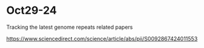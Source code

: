 # Oct29-24

Tracking the latest genome repeats related papers

https://www.sciencedirect.com/science/article/abs/pii/S0092867424011553